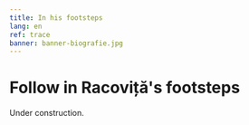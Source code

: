 ```yaml
---
title: In his footsteps
lang: en
ref: trace
banner: banner-biografie.jpg
---
```


# Follow in Racoviță's footsteps

Under construction.
